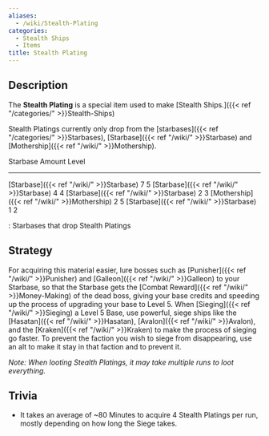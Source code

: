 ```yaml
---
aliases:
  - /wiki/Stealth-Plating
categories:
  - Stealth Ships
  - Items
title: Stealth Plating
---
```


## Description

The **Stealth Plating** is a special item used to make [Stealth Ships.]({{< ref "/categories/" >}}Stealth-Ships)

Stealth Platings currently only drop from the [starbases]({{< ref "/categories/" >}}Starbases), [Starbase]({{< ref "/wiki/" >}}Starbase) and [Mothership]({{< ref "/wiki/" >}}Mothership).

Starbase Amount Level

---

[Starbase]({{< ref "/wiki/" >}}Starbase) 7 5 [Starbase]({{< ref "/wiki/" >}}Starbase) 4 4 [Starbase]({{< ref "/wiki/" >}}Starbase) 2 3 [Mothership]({{< ref "/wiki/" >}}Mothership) 2 5 [Starbase]({{< ref "/wiki/" >}}Starbase) 1 2

: Starbases that drop Stealth Platings

## Strategy

For acquiring this material easier, lure bosses such as [Punisher]({{< ref "/wiki/" >}}Punisher) and [Galleon]({{< ref "/wiki/" >}}Galleon) to your Starbase, so that the Starbase gets the [Combat Reward]({{< ref "/wiki/" >}}Money-Making) of the dead boss, giving your base credits and speeding up the process of upgrading your base to Level 5. When [Sieging]({{< ref "/wiki/" >}}Sieging) a Level 5 Base, use powerful, siege ships like the [Hasatan]({{< ref "/wiki/" >}}Hasatan), [Avalon]({{< ref "/wiki/" >}}Avalon), and the [Kraken]({{< ref "/wiki/" >}}Kraken) to make the process of sieging go faster. To prevent the faction you wish to siege from disappearing, use an alt to make it stay in that faction and to prevent it.

_Note: When looting Stealth Platings, it may take multiple runs to loot everything._

## Trivia

- It takes an average of ~80 Minutes to acquire 4 Stealth Platings per run, mostly depending on how long the Siege takes.
